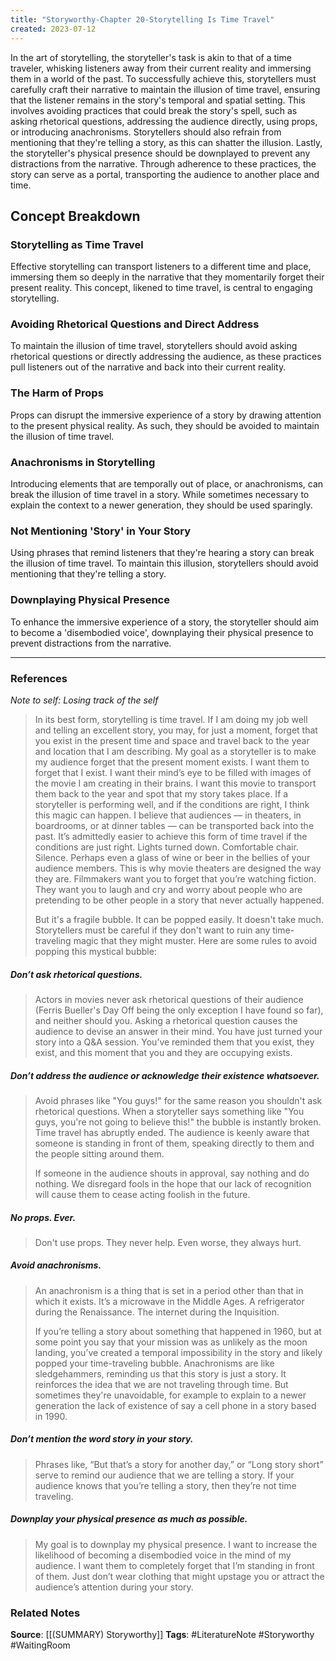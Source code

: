 ```yaml
---
title: "Storyworthy-Chapter 20-Storytelling Is Time Travel"
created: 2023-07-12
---
```


In the art of storytelling, the storyteller's task is akin to that of a time traveler, whisking listeners away from their current reality and immersing them in a world of the past. To successfully achieve this, storytellers must carefully craft their narrative to maintain the illusion of time travel, ensuring that the listener remains in the story's temporal and spatial setting. This involves avoiding practices that could break the story's spell, such as asking rhetorical questions, addressing the audience directly, using props, or introducing anachronisms. Storytellers should also refrain from mentioning that they're telling a story, as this can shatter the illusion. Lastly, the storyteller's physical presence should be downplayed to prevent any distractions from the narrative. Through adherence to these practices, the story can serve as a portal, transporting the audience to another place and time.

## Concept Breakdown

### Storytelling as Time Travel
Effective storytelling can transport listeners to a different time and place, immersing them so deeply in the narrative that they momentarily forget their present reality. This concept, likened to time travel, is central to engaging storytelling.

### Avoiding Rhetorical Questions and Direct Address
To maintain the illusion of time travel, storytellers should avoid asking rhetorical questions or directly addressing the audience, as these practices pull listeners out of the narrative and back into their current reality.

### The Harm of Props
Props can disrupt the immersive experience of a story by drawing attention to the present physical reality. As such, they should be avoided to maintain the illusion of time travel.

### Anachronisms in Storytelling
Introducing elements that are temporally out of place, or anachronisms, can break the illusion of time travel in a story. While sometimes necessary to explain the context to a newer generation, they should be used sparingly.

### Not Mentioning 'Story' in Your Story
Using phrases that remind listeners that they're hearing a story can break the illusion of time travel. To maintain this illusion, storytellers should avoid mentioning that they're telling a story.

### Downplaying Physical Presence
To enhance the immersive experience of a story, the storyteller should aim to become a 'disembodied voice', downplaying their physical presence to prevent distractions from the narrative.

--- 
### References

*Note to self: Losing track of the self*
> In its best form, storytelling is time travel. If I am doing my job well and telling an excellent story, you may, for just a moment, forget that you exist in the present time and space and travel back to the year and location that I am describing. My goal as a storyteller is to make my audience forget that the present moment exists. I want them to forget that I exist. I want their mind’s eye to be filled with images of the movie I am creating in their brains. I want this movie to transport them back to the year and spot that my story takes place. If a storyteller is performing well, and if the conditions are right, I think this magic can happen. I believe that audiences — in theaters, in boardrooms, or at dinner tables — can be transported back into the past. It’s admittedly easier to achieve this form of time travel if the conditions are just right. Lights turned down. Comfortable chair. Silence. Perhaps even a glass of wine or beer in the bellies of your audience members. This is why movie theaters are designed the way they are. Filmmakers want you to forget that you’re watching fiction. They want you to laugh and cry and worry about people who are pretending to be other people in a story that never actually happened.
> 
> But it's a fragile bubble. It can be popped easily. It doesn't take much. Storytellers must be careful if they don't want to ruin any time-traveling magic that they might muster. Here are some rules to avoid popping this mystical bubble:

##### Don’t ask rhetorical questions.
> Actors in movies never ask rhetorical questions of their audience (Ferris Bueller's Day Off being the only exception I have found so far), and neither should you. Asking a rhetorical question causes the audience to devise an answer in their mind. You have just turned your story into a Q&A session. You’ve reminded them that you exist, they exist, and this moment that you and they are occupying exists. 

##### Don’t address the audience or acknowledge their existence whatsoever.
> Avoid phrases like "You guys!" for the same reason you shouldn't ask rhetorical questions. When a storyteller says something like "You guys, you're not going to believe this!" the bubble is instantly broken. Time travel has abruptly ended. The audience is keenly aware that someone is standing in front of them, speaking directly to them and the people sitting around them. 
> 
> If someone in the audience shouts in approval, say nothing and do nothing. We disregard fools in the hope that our lack of recognition will cause them to cease acting foolish in the future. 

##### No props. Ever.
> Don't use props. They never help. Even worse, they always hurt.

##### Avoid anachronisms.
> An anachronism is a thing that is set in a period other than that in which it exists. It’s a microwave in the Middle Ages. A refrigerator during the Renaissance. The internet during the Inquisition.
> 
> If you’re telling a story about something that happened in 1960, but at some point you say that your mission was as unlikely as the moon landing, you’ve created a temporal impossibility in the story and likely popped your time-traveling bubble. Anachronisms are like sledgehammers, reminding us that this story is just a story. It reinforces the idea that we are not traveling through time. But sometimes they're unavoidable, for example to explain to a newer generation the lack of existence of say a cell phone in a story based in 1990. 

##### Don’t mention the word story in your story.
> Phrases like, “But that’s a story for another day,” or “Long story short” serve to remind our audience that we are telling a story. If your audience knows that you’re telling a story, then they’re not time traveling.

##### Downplay your physical presence as much as possible. 
> My goal is to downplay my physical presence. I want to increase the likelihood of becoming a disembodied voice in the mind of my audience. I want them to completely forget that I’m standing in front of them. Just don’t wear clothing that might upstage you or attract the audience’s attention during your story.

### Related Notes
**Source**: [[(SUMMARY) Storyworthy]]
**Tags**: #LiteratureNote #Storyworthy #WaitingRoom 